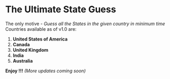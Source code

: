 # The Ultimate State Guess

The only motive - _Guess all the States in the given country in minimum time_
Countries available as of v1.0 are:

1. **United States of America**
2. **Canada**
3. **United Kingdom**
4. **India**
5. **Australia**

**Enjoy !!!**
_(More updates coming soon)_
